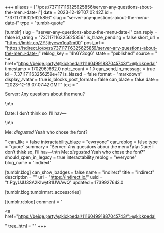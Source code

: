 +++
aliases = ["/post/737117116325625856/server-any-questions-about-the-menu-date-i"]
date = 2023-12-19T07:07:42Z
id = "737117116325625856"
slug = "server-any-questions-about-the-menu-date-i"
type = "tumblr-quote"

[tumblr]
slug = "server-any-questions-about-the-menu-date-i"
can_reply = false
id_string = "737117116325625856"
is_blaze_pending = false
short_url = "https://tmblr.co/ZY3jbyewn1oaSm00"
post_url = "https://indirect.io/post/737117116325625856/server-any-questions-about-the-menu-date-i"
reblog_key = "4hGY3og6"
state = "published"
source = "<a href=\"https://beige.party/@kickpedal/111604991887045743\">@kickpedal</a>"
timestamp = 1702969662.0
note_count = 1.0
can_send_in_message = true
id = 7.371171163256259e+17
is_blazed = false
format = "markdown"
display_avatar = true
is_blocks_post_format = false
can_blaze = false
date = "2023-12-19 07:07:42 GMT"
text = "<p>Server: Any questions about the menu?</p>\n\n<p>Date: I don’t think so, I’ll hav—</p>\n\n<p>Me: *disgusted* Yeah who chose the font?</p>"
can_like = false
interactability_blaze = "everyone"
can_reblog = false
type = "quote"
summary = "Server: Any questions about the menu?\n\n Date: I don’t think so, I’ll hav—\n\n Me: *disgusted* Yeah who chose the font?"
should_open_in_legacy = true
interactability_reblog = "everyone"
blog_name = "indirect"

[tumblr.blog]
can_show_badges = false
name = "indirect"
title = "indirect"
description = ""
url = "https://indirect.io/"
uuid = "t:PgyUJU3SA2Klwyt81UWAwQ"
updated = 1739927643.0

[tumblr.blog.tumblrmart_accessories]

[tumblr.reblog]
comment = "<p><a href=\"https://beige.party/@kickpedal/111604991887045743\">@kickpedal</a></p>"
tree_html = ""
+++
